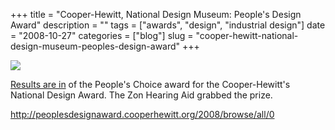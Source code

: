 +++
title = "Cooper-Hewitt, National Design Museum: People's Design Award"
description = ""
tags = ["awards", "design", "industrial design"]
date = "2008-10-27"
categories = ["blog"]
slug = "cooper-hewitt-national-design-museum-peoples-design-award"
+++



  <div class="notebook-screenshot"><a href="http://peoplesdesignaward.cooperhewitt.org/2008/browse/all/0"><img src="//media.konigi.com/bluga/wt490614b1a6d76_0.jpg"/></a></div><p><a href="http://peoplesdesignaward.cooperhewitt.org/2008/browse/all/0">Results are in</a> of the People's Choice award for the Cooper-Hewitt's National Design Award. The Zon Hearing Aid grabbed the prize.</p>
    
  <a href="http://peoplesdesignaward.cooperhewitt.org/2008/browse/all/0">http://peoplesdesignaward.cooperhewitt.org/2008/browse/all/0</a>
